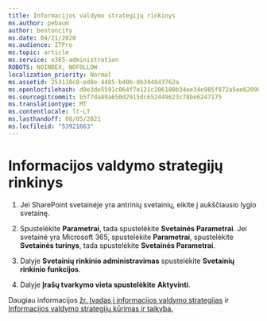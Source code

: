 ```yaml
---
title: Informacijos valdymo strategijų rinkinys
ms.author: pebaum
author: bentoncity
ms.date: 04/21/2020
ms.audience: ITPro
ms.topic: article
ms.service: o365-administration
ROBOTS: NOINDEX, NOFOLLOW
localization_priority: Normal
ms.assetid: 253110c8-ed8e-4485-b40b-0b344843762a
ms.openlocfilehash: d0e3de5591c064f7e121c206180b34ee34e985f872a5ee6209889ecad6eaa32c
ms.sourcegitcommit: b5f7da89a650d2915dc652449623c78be6247175
ms.translationtype: MT
ms.contentlocale: lt-LT
ms.lasthandoff: 08/05/2021
ms.locfileid: "53921663"
---
```

# <a name="set-up-information-management-policies"></a>Informacijos valdymo strategijų rinkinys

1. Jei SharePoint svetainėje yra antrinių svetainių, eikite į aukščiausio lygio svetainę.
    
2. Spustelėkite **Parametrai**, tada spustelėkite **Svetainės Parametrai**. Jei svetainė yra Microsoft 365, spustelėkite **Parametrai**, spustelėkite **Svetainės turinys**, tada spustelėkite **Svetainės Parametrai**.
    
3. Dalyje **Svetainių rinkinio administravimas** spustelėkite **Svetainių rinkinio funkcijos**.
    
4. Dalyje **Įrašų tvarkymo vieta spustelėkite** **Aktyvinti**.
    
Daugiau informacijos [žr. Įvadas į informacijos valdymo strategijas](https://go.microsoft.com/fwlink/?linkid=404239) ir [Informacijos valdymo strategijų kūrimas ir taikyba.](https://go.microsoft.com/fwlink/?linkid=2003916)
  

